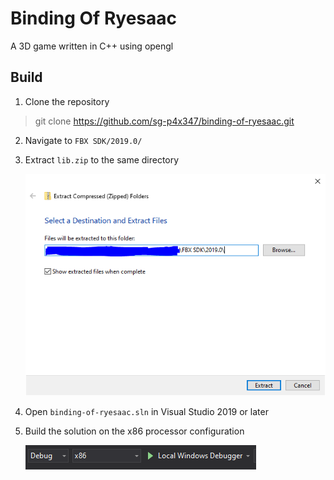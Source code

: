 # Binding Of Ryesaac
A 3D game written in C++ using opengl

## Build
1. Clone the repository
 > git clone https://github.com/sg-p4x347/binding-of-ryesaac.git

2. Navigate to `FBX SDK/2019.0/`
3. Extract `lib.zip` to the same directory

	![alt text](Documentation/extract.png "Extract")

4. Open `binding-of-ryesaac.sln` in Visual Studio 2019 or later
5. Build the solution on the x86 processor configuration

	![alt text](Documentation/build.png "Build")
